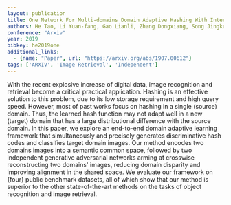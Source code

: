 ```yaml
---
layout: publication
title: One Network For Multi-domains Domain Adaptive Hashing With Intersectant Generative Adversarial Network
authors: He Tao, Li Yuan-fang, Gao Lianli, Zhang Dongxiang, Song Jingkuan
conference: "Arxiv"
year: 2019
bibkey: he2019one
additional_links:
  - {name: "Paper", url: "https://arxiv.org/abs/1907.00612"}
tags: ['ARXIV', 'Image Retrieval', 'Independent']
---
```

With the recent explosive increase of digital data, image recognition and retrieval become a critical practical application. Hashing is an effective solution to this problem, due to its low storage requirement and high query speed. However, most of past works focus on hashing in a single (source) domain. Thus, the learned hash function may not adapt well in a new (target) domain that has a large distributional difference with the source domain. In this paper, we explore an end-to-end domain adaptive learning framework that simultaneously and precisely generates discriminative hash codes and classifies target domain images. Our method encodes two domains images into a semantic common space, followed by two independent generative adversarial networks arming at crosswise reconstructing two domains' images, reducing domain disparity and improving alignment in the shared space. We evaluate our framework on {four} public benchmark datasets, all of which show that our method is superior to the other state-of-the-art methods on the tasks of object recognition and image retrieval.
